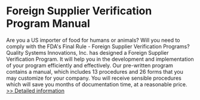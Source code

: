 # Foreign Supplier Verification Program Manual
Are you a US importer of food for humans or animals? Will you need to comply with the FDA's Final Rule - Foreign Supplier Verification Programs? Quality Systems Innovations, Inc. has designed a Foreign Supplier Verification Program. It will help you in the development and implementation of your program efficiently and effectively. Our pre-written program contains a manual, which includes 13 procedures and 26 forms that you may customize for your company. You will receive sensible procedures which will save you months of documentation time, at a reasonable price.
[>> Detailed information](https://secure.shareit.com/shareit/product.html?productid=300918983&affiliateid=200057808)